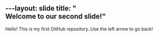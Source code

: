 ​---
​layout​: ​slide​ title: ​"​Welcome to our second slide!​"​
---
Hello! This is my first GitHub repository..
​Use the left arrow to go back!
